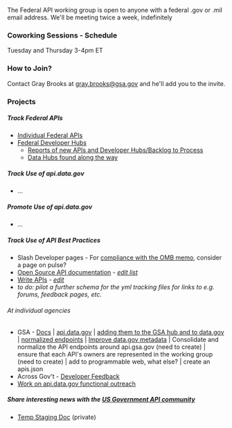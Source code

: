 
The Federal API working group is open to anyone with a federal .gov or .mil email address.  We'll be meeting twice a week, indefinitely

### Coworking Sessions - Schedule 

Tuesday and Thursday 3-4pm ET

### How to Join? 

Contact Gray Brooks at gray.brooks@gsa.gov and he'll add you to the invite.  

### Projects 

##### Track Federal APIs 

* [Individual Federal APIs](https://github.com/18F/API-All-the-X/blob/18f-pages/_data/individual_apis.yml)
* [Federal Developer Hubs](https://github.com/18F/API-All-the-X/blob/18f-pages/_data/developer_hubs.yml)
  * [Reports of new APIs and Developer Hubs/Backlog to Process](https://github.com/GSA/slash-developer-pages/issues?q=is%3Aopen+sort%3Acreated-desc)
  * [Data Hubs found along the way](https://github.com/GSA/slash-developer-pages/blob/master/loose-slash-data-pages.md)

##### Track Use of api.data.gov 

* ...

##### Promote Use of api.data.gov 

* ...

##### Track Use of API Best Practices 

* Slash Developer pages - For [compliance with the OMB memo](https://www.whitehouse.gov/sites/whitehouse.gov/files/omb/memoranda/2017/m-17-06.pdf), consider a page on pulse?  
* [Open Source API documentation](https://api-all-the-x.18f.gov/pages/open_source_documentation/) - _[edit list](https://github.com/18F/API-All-the-X/edit/18f-pages/pages/open_source_documentation.md)_
* [Write APIs](https://api-all-the-x.18f.gov/pages/write_apis-notes/) - _[edit](https://github.com/18F/API-All-the-X/edit/18f-pages/pages/write_apis-notes.md)_
* _to do: pilot a further schema for the yml tracking files for links to e.g. forums, feedback pages, etc._ 

###### At individual agencies

* GSA - [Docs](https://github.com/GSA/api-standards/issues/33) | [api.data.gov](https://github.com/GSA/api-standards/issues/34) | [adding them to the GSA hub and to data.gov](https://github.com/GSA/api-standards/issues/35) | [normalized endpoints](https://github.com/GSA/api-standards/blob/master/api-design/README.md) | [Improve data.gov metadata](https://github.com/GSA/api-standards/issues/37) | Consolidate and normalize the API endpoints around api.gsa.gov (need to create)  |  ensure that each API's owners are represented in the working group  (need to create) | add to programmable web, what else?  |  create an apis.json
* Across Gov't - [Developer Feedback]()
* [Work on api.data.gov functional outreach](https://github.com/18F/api.data.gov/issues/301)

##### Share interesting news with the [US Government API community](https://groups.google.com/forum/?nomobile=true#!forum/us-government-apis)

* [Temp Staging Doc](https://docs.google.com/document/d/1Jmw00m-xi2shi8o5eXdq4zryV1EzN1BsZlrJo5bqfGE/edit) (private)
